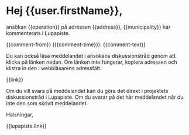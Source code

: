# Hej {{user.firstName}},

ansökan {{operation}} p&aring; adressen {{address}}, {{municipality}} har kommenterats i Lupapiste. 

{{comment-from}} ({{comment-time}}):
{{comment-text}}

Du kan ocks&aring; l&auml;sa meddelandet i ans&ouml;kans diskussionstr&aring;d genom att klicka p&aring; l&auml;nken nedan. Om l&auml;nken inte fungerar, kopiera adressen och klistra in den i webbl&auml;sarens adressf&auml;lt.

{{link}}

Om du vill svara p&aring; meddelandet kan du g&ouml;ra det direkt i projektets diskussionstr&aring;d i Lupapiste. Om du svarar p&aring; det h&auml;r meddelandet n&aring;r du inte den som skrivit meddelandet.

H&auml;lsningar,

{{lupapiste.link}}